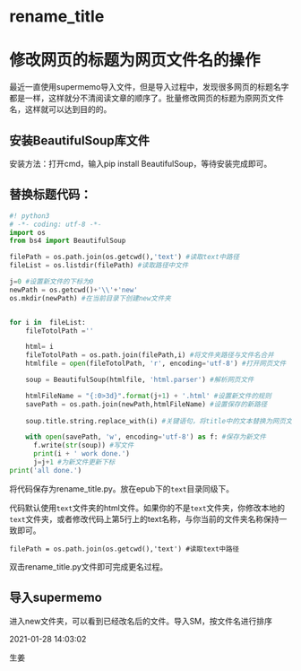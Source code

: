 # rename_title

# 修改网页的标题为网页文件名的操作

最近一直使用supermemo导入文件，但是导入过程中，发现很多网页的标题名字都是一样，这样就分不清阅读文章的顺序了。批量修改网页的标题为原网页文件名，这样就可以达到目的的。

## 安装BeautifulSoup库文件

安装方法：打开cmd，输入pip install BeautifulSoup，等待安装完成即可。

## 替换标题代码： 

```python
#! python3
# -*- coding: utf-8 -*-
import os
from bs4 import BeautifulSoup

filePath = os.path.join(os.getcwd(),'text') #读取text中路径
fileList = os.listdir(filePath) #读取路径中文件

j=0 #设置新文件的下标为0
newPath = os.getcwd()+'\\'+'new' 
os.mkdir(newPath) #在当前目录下创建new文件夹


for i in  fileList:
    fileTotolPath =''

    html= i
    fileTotolPath = os.path.join(filePath,i) #将文件夹路径与文件名合并
    htmlfile = open(fileTotolPath, 'r', encoding='utf-8') #打开网页文件

    soup = BeautifulSoup(htmlfile, 'html.parser') #解析网页文件

    htmlFileName = "{:0>3d}".format(j+1) + '.html' #设置新文件的规则    
    savePath = os.path.join(newPath,htmlFileName) #设置保存的新路径
    
    soup.title.string.replace_with(i) #关键语句，将title中的文本替换为网页文件名

    with open(savePath, 'w', encoding='utf-8') as f: #保存为新文件
      f.write(str(soup)) #写文件
      print(i + ' work done.')
      j=j+1 #为新文件更新下标
print('all done.')
```

将代码保存为rename_title.py。放在epub下的`text`目录同级下。

代码默认使用`text`文件夹的html文件。如果你的不是`text`文件夹，你修改本地的`text`文件夹，或者修改代码上第5行上的text名称，与你当前的文件夹名称保持一致即可。

```
filePath = os.path.join(os.getcwd(),'text') #读取text中路径
```

双击rename_title.py文件即可完成更名过程。




## 导入supermemo

进入new文件夹，可以看到已经改名后的文件。导入SM，按文件名进行排序



2021-01-28 14:03:02

生姜
